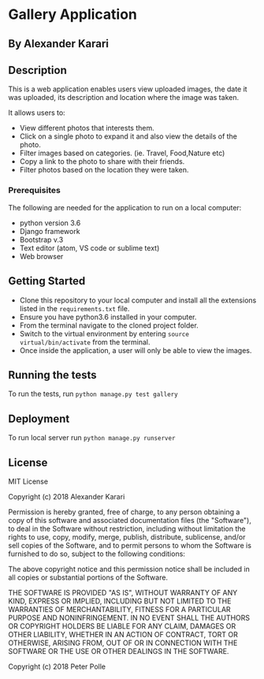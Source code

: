 # Gallery Application

## By Alexander Karari

## Description
This is a web application enables users view uploaded images, the date it was uploaded, its description and location where the image was taken.

It allows users to:
* View different photos that interests them.
* Click on a single photo to expand it and also view the details of the photo.
* Filter images based on categories. (ie. Travel, Food,Nature etc)
* Copy a link to the photo to share with their friends.
* Filter photos based on the location they were taken.


### Prerequisites

The following are needed for the application to run on a local computer:
* python version 3.6
* Django framework
* Bootstrap v.3
* Text editor (atom, VS code or sublime text)
* Web browser

## Getting Started
* Clone this repository to your local computer and install all the extensions listed in the ``requirements.txt`` file.
* Ensure you have python3.6 installed in your computer.
* From the terminal navigate to the cloned project folder.
* Switch to the virtual environment by entering  ```source virtual/bin/activate``` from the terminal. 
* Once inside the application, a user will only be able to view the images.

## Running the tests

To run the tests, run ``python manage.py test gallery``

## Deployment

To run local server run ``python manage.py runserver``


## License 
MIT License

Copyright (c) 2018 Alexander Karari

Permission is hereby granted, free of charge, to any person obtaining a copy of this software and associated documentation files (the "Software"), to deal in the Software without restriction, including without limitation the rights to use, copy, modify, merge, publish, distribute, sublicense, and/or sell copies of the Software, and to permit persons to whom the Software is furnished to do so, subject to the following conditions:

The above copyright notice and this permission notice shall be included in all copies or substantial portions of the Software.

THE SOFTWARE IS PROVIDED "AS IS", WITHOUT WARRANTY OF ANY KIND, EXPRESS OR IMPLIED, INCLUDING BUT NOT LIMITED TO THE WARRANTIES OF MERCHANTABILITY, FITNESS FOR A PARTICULAR PURPOSE AND NONINFRINGEMENT. IN NO EVENT SHALL THE AUTHORS OR COPYRIGHT HOLDERS BE LIABLE FOR ANY CLAIM, DAMAGES OR OTHER LIABILITY, WHETHER IN AN ACTION OF CONTRACT, TORT OR OTHERWISE, ARISING FROM, OUT OF OR IN CONNECTION WITH THE SOFTWARE OR THE USE OR OTHER DEALINGS IN THE SOFTWARE. 

Copyright (c) 2018 Peter Polle
